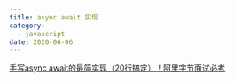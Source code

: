 ```yaml
---
title: async await 实现
category:
  - javascript
date: 2020-06-06
---
```


[手写async await的最简实现（20行搞定）！阿里字节面试必考](https://mp.weixin.qq.com/s/-Jf48IVOoOSLgOV60rm0Wg)
